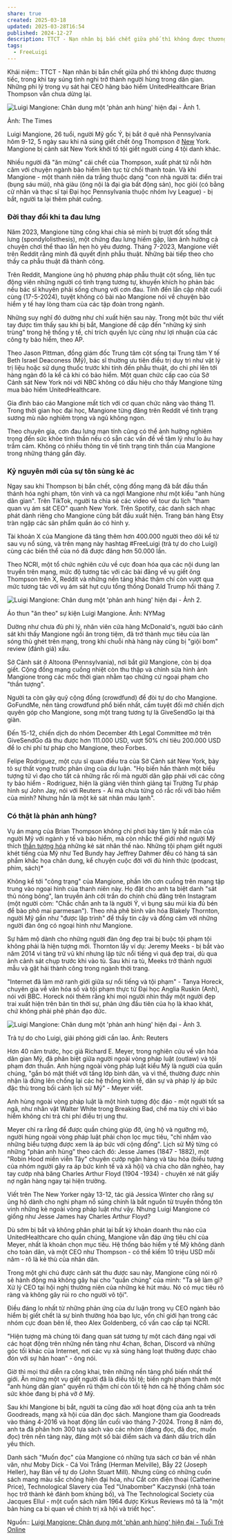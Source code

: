 ```yaml
---
share: true
created: 2025-03-18
updated: 2025-03-28T16:54
published: 2024-12-27
description: TTCT - Nạn nhân bị bắn chết giữa phố thì không được thương tiếc, trong khi tay súng tình nghi trở thành người hùng trong dân gian. Những phi lý trong vụ sát hại CEO hãng bảo hiểm UnitedHealthcare Brian Thompson vẫn chưa dừng lại.
tags:
  - FreeLuigi
---
```

Khái niệm:: 
TTCT - Nạn nhân bị bắn chết giữa phố thì không được thương tiếc, trong khi tay súng tình nghi trở thành người hùng trong dân gian. Những phi lý trong vụ sát hại CEO hãng bảo hiểm UnitedHealthcare Brian Thompson vẫn chưa dừng lại.

![Luigi Mangione: Chân dung một 'phản anh hùng' hiện đại - Ảnh 1.](https://cdn2.tuoitre.vn/thumb_w/730/471584752817336320/2024/12/20/ttct4922-12-24p18-1734680009380356028413.jpg)

Ảnh: The Times

Luigi Mangione, 26 tuổi, người Mỹ gốc Ý, bị bắt ở quê nhà Pennsylvania hôm 9-12, 5 ngày sau khi nã súng giết chết ông Thompson ở [New](https://cuoituan.tuoitre.vn/new.html "new") York. Mangione bị cảnh sát New York khởi tố tội giết người cùng 4 tội danh khác.

Nhiều người đã "ăn mừng" cái chết của Thompson, xuất phát từ nỗi hờn căm với chuyện ngành bảo hiểm liên tục từ chối thanh toán. Và khi Mangione - một thanh niên da trắng thuộc dạng "con nhà người ta: điển trai (bụng sáu múi), nhà giàu (ông nội là đại gia bất động sản), học giỏi (có bằng cử nhân và thạc sĩ tại Đại học Pennsylvania thuộc nhóm Ivy League) - bị bắt, người ta lại thêm phát cuồng.

### **Đời thay đổi khi ta đau lưng**

Năm 2023, Mangione từng công khai chia sẻ mình bị trượt đốt sống thắt lưng (spondylolisthesis), một chứng đau lưng hiếm gặp, làm ảnh hưởng cả chuyện chơi thể thao lẫn hẹn hò yêu đương. Tháng 7-2023, Mangione viết trên Reddit rằng mình đã quyết định phẫu thuật. Những bài tiếp theo cho thấy ca phẫu thuật đã thành công.

Trên Reddit, Mangione ủng hộ phương pháp phẫu thuật cột sống, liên tục động viên những người có tình trạng tương tự, khuyến khích họ phản bác nếu bác sĩ khuyên phải sống chung với cơn đau. Tính đến lần cập nhật cuối cùng (17-5-2024), tuyệt không có bài nào Mangione nói về chuyện bảo hiểm y tế hay lòng tham của các tập đoàn trong ngành. 

Những suy nghĩ đó dường như chỉ xuất hiện sau này. Trong một bức thư viết tay được tìm thấy sau khi bị bắt, Mangione đề cập đến "những ký sinh trùng" trong hệ thống y tế, chỉ trích quyền lực cũng như lợi nhuận của các công ty bảo hiểm, theo AP.

Theo Jason Pittman, đồng giám đốc Trung tâm cột sống tại Trung tâm Y tế Beth Israel Deaconess (Mỹ), bác sĩ thường ưu tiên điều trị duy trì như vật lý trị liệu hoặc sử dụng thuốc trước khi tính đến phẫu thuật, do chi phí lên tới hàng ngàn đô la kể cả khi có bảo hiểm. Một quan chức cấp cao của Sở Cảnh sát New York nói với NBC không có dấu hiệu cho thấy Mangione từng mua bảo hiểm UnitedHealthcare.

Gia đình báo cáo Mangione mất tích với cơ quan chức năng vào tháng 11. Trong thời gian học đại học, Mangione từng đăng trên Reddit về tình trạng sương mù não nghiêm trọng và ngủ không ngon. 

Theo chuyên gia, cơn đau lưng mạn tính cũng có thể ảnh hưởng nghiêm trọng đến sức khỏe tinh thần nếu có sẵn các vấn đề về tâm lý như lo âu hay trầm cảm. Không có nhiều thông tin về tình trạng tinh thần của Mangione trong những tháng gần đây.

### **Kỷ nguyên mới của sự** **tôn sùng kẻ ác**

Ngay sau khi Thompson bị bắn chết, cộng đồng mạng đã bắt đầu thần thánh hóa nghi phạm, tôn vinh và ca ngợi Mangione như một kiểu "anh hùng dân gian". Trên TikTok, người ta chia sẻ các video về tour du lịch "tham quan vụ ám sát CEO" quanh New York. Trên Spotify, các danh sách nhạc phát dành riêng cho Mangione cũng bắt đầu xuất hiện. Trang bán hàng Etsy tràn ngập các sản phẩm quần áo có hình y.

Tài khoản X của Mangione đã tăng thêm hơn 400.000 người theo dõi kể từ sau vụ nổ súng, và trên mạng này hashtag #FreeLuigi (trả tự do cho Luigi) cùng các biến thể của nó đã được đăng hơn 50.000 lần. 

Theo NCRI, một tổ chức nghiên cứu về cực đoan hóa qua các nội dung lan truyền trên mạng, mức độ tương tác với các bài đăng về vụ giết ông Thompson trên X, Reddit và những nền tảng khác thậm chí còn vượt qua mức tương tác với vụ ám sát hụt cựu tổng thống Donald Trump hồi tháng 7.

![Luigi Mangione: Chân dung một 'phản anh hùng' hiện đại - Ảnh 2.](https://cdn2.tuoitre.vn/thumb_w/730/471584752817336320/2024/12/20/ttct4922-12-24p19-1734680009387293675603.jpg)

Áo thun "ăn theo" sự kiện Luigi Mangione. Ảnh: NYMag

Dường như chưa đủ phi lý, nhân viên cửa hàng McDonald's, người báo cảnh sát khi thấy Mangione ngồi ăn trong tiệm, đã trở thành mục tiêu của làn sóng thù ghét trên mạng, trong khi chuỗi nhà hàng này cũng bị "giội bom" review (đánh giá) xấu. 

Sở Cảnh sát ở Altoona (Pennsylvania), nơi bắt giữ Mangione, còn bị dọa giết. Cộng đồng mạng cuồng nhiệt còn thu thập và chỉnh sửa hình ảnh Mangione trong các mốc thời gian nhằm tạo chứng cứ ngoại phạm cho "thần tượng".

Người ta còn gây quỹ cộng đồng (crowdfund) để đòi tự do cho Mangione. GoFundMe, nền tảng crowdfund phổ biến nhất, cấm tuyệt đối mở chiến dịch quyên góp cho Mangione, song một trang tương tự là GiveSendGo lại thả giàn. 

Đến 15-12, chiến dịch do nhóm December 4th Legal Committee mở trên GiveSendGo đã thu được hơn 111.000 USD, vượt 50% chỉ tiêu 200.000 USD để lo chi phí tư pháp cho Mangione, theo Forbes.

Felipe Rodriguez, một cựu sĩ quan điều tra của Sở Cảnh sát New York, bày tỏ sự thất vọng trước phản ứng của dư luận. "Họ biến hắn thành một biểu tượng tử vì đạo cho tất cả những rắc rối mà người dân gặp phải với các công ty bảo hiểm - Rodriguez, hiện là giảng viên thỉnh giảng tại Trường Tư pháp hình sự John Jay, nói với Reuters - Ai mà chưa từng có rắc rối với bảo hiểm của mình? Nhưng hắn là một kẻ sát nhân máu lạnh".

### **Có thật là phản anh hùng?**

Vụ án mạng của Brian Thompson không chỉ phơi bày tâm lý bất mãn của người Mỹ với ngành y tế và bảo hiểm, mà còn nhắc thế giới nhớ người Mỹ thích [thần tượng hóa](https://cuoituan.tuoitre.vn/chan-dung-to-hong-cua-nhung-ke-sat-nhan-1651746.htm "thần tượng hóa") những kẻ sát nhân thế nào. Những tội phạm giết người khét tiếng của Mỹ như Ted Bundy hay Jeffrey Dahmer đều có hàng tá sản phẩm khắc họa chân dung, kể chuyện cuộc đời với đủ hình thức (podcast, phim, sách)\*

Không kể tới "công trạng" của Mangione, phần lớn cơn cuồng trên mạng tập trung vào ngoại hình của thanh niên này. Họ đặt cho anh ta biệt danh "sát thủ nóng bỏng", lan truyền ảnh cởi trần do chính chủ đăng trên Instagram (một người còm: "Chắc chắn anh ta là người Ý, vì bụng sáu múi kia đủ bén để bào phô mai parmesan"). Theo nhà phê bình văn hóa Blakely Thornton, người Mỹ gần như "được lập trình" để thấy tin cậy và đồng cảm với những người đàn ông có ngoại hình như Mangione.

Sự hâm mộ dành cho những người đàn ông đẹp trai bị buộc tội phạm tội không phải là hiện tượng mới. Thornton lấy ví dụ: Jeremy Meeks - bị bắt vào năm 2014 vì tàng trữ vũ khí nhưng lập tức nổi tiếng vì quá đẹp trai, dù qua ảnh cảnh sát chụp trước khi vào tù. Sau khi ra tù, Meeks trở thành người mẫu và gặt hái thành công trong ngành thời trang. 

"Internet đã làm mờ ranh giới giữa sự nổi tiếng và tội phạm" - Tanya Horeck, chuyên gia về văn hóa số và tội phạm thực từ Đại học Anglia Ruskin (Anh), nói với BBC. Horeck nói thêm rằng khi mọi người nhìn thấy một người đẹp trai xuất hiện trên bản tin thời sự, phản ứng đầu tiên của họ là khao khát, chứ không phải phê phán đạo đức.

![Luigi Mangione: Chân dung một 'phản anh hùng' hiện đại - Ảnh 3.](https://cdn2.tuoitre.vn/thumb_w/730/471584752817336320/2024/12/24/jkjiwydjg5m25bzt2eet4o2v3i-173502644698922643270.jpg)

Trả tự do cho Luigi, giải phóng giới cần lao. Ảnh: Reuters

Hơn 40 năm trước, học giả Richard E. Meyer, trong nghiên cứu về văn hóa dân gian Mỹ, đã phân biệt giữa người ngoài vòng pháp luật (outlaw) và tội phạm đơn thuần. Anh hùng ngoài vòng pháp luật kiểu Mỹ là người của quần chúng, "gắn bó mật thiết với tầng lớp bình dân, và vì thế, thường được nhìn nhận là đứng lên chống lại các hệ thống kinh tế, dân sự và pháp lý áp bức đặc thù trong bối cảnh lịch sử Mỹ" - Meyer viết.

Anh hùng ngoài vòng pháp luật là một hình tượng độc đáo - một người tốt sa ngã, như nhân vật Walter White trong Breaking Bad, chế ma túy chỉ vì bảo hiểm không chi trả chi phí điều trị ung thư. 

Meyer chỉ ra rằng để được quần chúng giúp đỡ, ủng hộ và ngưỡng mộ, người hùng ngoài vòng pháp luật phải chọn lọc mục tiêu, "chỉ nhắm vào những biểu tượng được xem là áp bức với cộng đồng". Lịch sử Mỹ từng có những "phản anh hùng" theo cách đó: Jesse James (1847 - 1882), một "Robin Hood miền viễn Tây" chuyên cướp ngân hàng và tàu hỏa (biểu tượng của nhóm người gây ra áp bức kinh tế và xã hội) và chia cho dân nghèo, hay tay cướp nhà băng Charles Arthur Floyd (1904 -1934) - chuyên xé nát giấy nợ ngân hàng ngay tại hiện trường.

Viết trên The New Yorker ngày 13-12, tác giả Jessica Winter cho rằng sự ủng hộ dành cho nghi phạm nổ súng chính là bắt nguồn từ truyền thống tôn vinh những kẻ ngoài vòng pháp luật như vậy. Nhưng Luigi Mangione có giống như Jesse James hay Charles Arthur Floyd?

Dù sớm bị bắt và không phân phát lại bất kỳ khoản doanh thu nào của UnitedHealthcare cho quần chúng, Mangione vẫn đáp ứng tiêu chí của Meyer, nhất là khoản chọn mục tiêu. Hệ thống bảo hiểm y tế Mỹ không dành cho toàn dân, và một CEO như Thompson - có thể kiếm 10 triệu USD mỗi năm - rõ là kẻ thù của nhân dân. 

Trong một ghi chú được cảnh sát thu được sau này, Mangione cũng nói rõ sẽ hành động mà không gây hại cho "quần chúng" của mình: "Ta sẽ làm gì? Xử lý CEO tại hội nghị thường niên của những kẻ hút máu. Nó có mục tiêu rõ ràng và không gây rủi ro cho người vô tội".

Điều đáng lo nhất từ những phản ứng của dư luận trong vụ CEO ngành bảo hiểm bị giết chết là sự bình thường hóa bạo lực, vốn chỉ giới hạn trong các nhóm cực đoan bên lề, theo Alex Goldenberg, cố vấn cao cấp tại NCRI. 

"Hiện tượng mà chúng tôi đang quan sát tương tự một cách đáng ngại với các hoạt động trên những nền tảng như 4chan, 8chan, Discord và những góc tối khác của Internet, nơi các vụ xả súng hàng loạt thường được chào đón với sự hân hoan" - ông nói.

Giờ thì mọi thứ diễn ra công khai, trên những nền tảng phổ biến nhất thế giới. Ăn mừng một vụ giết người đã là điều tồi tệ; biến nghi phạm thành một "anh hùng dân gian" quyến rũ thậm chí còn tồi tệ hơn cả hệ thống chăm sóc sức khỏe đang bị phá vỡ ở Mỹ.

Sau khi Mangione bị bắt, người ta cũng đào xới hoạt động của anh ta trên Goodreads, mạng xã hội của dân đọc sách. Mangione tham gia Goodreads vào tháng 4-2016 và hoạt động lần cuối vào tháng 7-2024. Trong 8 năm đó, anh ta đã phân hơn 300 tựa sách vào các nhóm (đang đọc, đã đọc, muốn đọc) trên nền tảng này, đăng một số bài điểm sách và đánh dấu trích dẫn yêu thích.

Danh sách "Muốn đọc" của Mangione có những tựa sách cơ bản về nhân văn, như Moby Dick - Cá Voi Trắng (Herman Melville), Bẫy 22 (Joseph Heller), hay Bàn về tự do (John Stuart Mill). Nhưng cũng có những cuốn sách mang màu sắc chống hiện đại hóa, như Cắt cơn điện thoại (Catherine Price), Technological Slavery của Ted "Unabomber" Kaczynski (nhà toán học trở thành kẻ đánh bom khủng bố), và The Technological Society của Jacques Ellul - một cuốn sách năm 1964 được Kirkus Reviews mô tả là "một bản hùng ca bi quan về chính trị xã hội và triết học".

Nguồn:: [Luigi Mangione: Chân dung một 'phản anh hùng' hiện đại - Tuổi Trẻ Online](https://cuoituan.tuoitre.vn/luigi-mangione-chan-dung-mot-phan-anh-hung-hien-dai-20241220144632054.htm)
